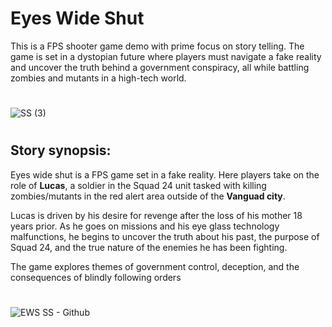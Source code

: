 # Eyes Wide Shut
This is a FPS shooter game demo with prime focus on story telling. The game is set in a dystopian future where players must navigate a fake reality and uncover the truth behind a government conspiracy, all while battling zombies and mutants in a high-tech world.
#
![SS (3)](https://github.com/Chetnaya/Eyes-Wide-Shut/assets/90476376/8e7ec6b1-df1f-4959-8956-c10b9167744c)
#
## Story synopsis: 

Eyes wide shut is a FPS game set in a fake reality. Here players take on the role of
**Lucas**, a soldier in the Squad 24 unit tasked with killing zombies/mutants in the red alert area outside of
the **Vanguad city**. 

Lucas is driven by his desire for revenge after the loss of his mother 18 years prior. As
he goes on missions and his eye glass technology malfunctions, he begins to uncover the truth about his
past, the purpose of Squad 24, and the true nature of the enemies he has been fighting. 

The game explores themes of government control, deception, and the consequences of blindly following orders
#
![EWS SS - Github](https://github.com/Chetnaya/Eyes-Wide-Shut/assets/90476376/79bbb0df-03d7-4cbc-8e98-7e8754e4045b)


